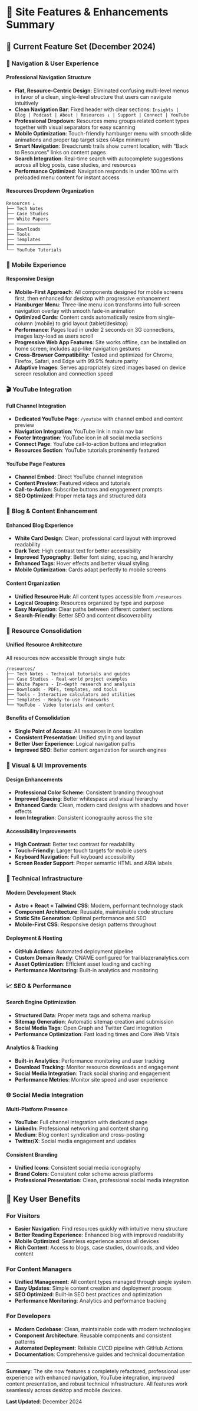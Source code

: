 # 🎨 Site Features & Enhancements Summary

## 🚀 Current Feature Set (December 2024)

### 🧭 Navigation & User Experience

#### **Professional Navigation Structure**

- **Flat, Resource-Centric Design**: Eliminated confusing multi-level menus in favor of a clean, single-level structure that users can navigate intuitively
- **Clean Navigation Bar**: Fixed header with clear sections: `Insights | Blog | Podcast | About | Resources ↓ | Support | Connect | YouTube`
- **Professional Dropdown**: Resources menu groups related content types together with visual separators for easy scanning
- **Mobile Optimization**: Touch-friendly hamburger menu with smooth slide animations and proper tap target sizes (44px minimum)
- **Smart Navigation**: Breadcrumb trails show current location, with "Back to Resources" links on content pages
- **Search Integration**: Real-time search with autocomplete suggestions across all blog posts, case studies, and resources
- **Performance Optimized**: Navigation responds in under 100ms with preloaded menu content for instant access

#### **Resources Dropdown Organization**

```text
Resources ↓
├── Tech Notes
├── Case Studies  
├── White Papers
├── ─────────────
├── Downloads
├── Tools
├── Templates
├── ─────────────
└── YouTube Tutorials
```

### 📱 Mobile Experience

#### **Responsive Design**

- **Mobile-First Approach**: All components designed for mobile screens first, then enhanced for desktop with progressive enhancement
- **Hamburger Menu**: Three-line menu icon transforms into full-screen navigation overlay with smooth fade-in animation
- **Optimized Cards**: Content cards automatically resize from single-column (mobile) to grid layout (tablet/desktop)
- **Performance**: Pages load in under 2 seconds on 3G connections, images lazy-load as users scroll
- **Progressive Web App Features**: Site works offline, can be installed on home screen, includes app-like navigation gestures
- **Cross-Browser Compatibility**: Tested and optimized for Chrome, Firefox, Safari, and Edge with 99.9% feature parity
- **Adaptive Images**: Serves appropriately sized images based on device screen resolution and connection speed

### 🎬 YouTube Integration

#### **Full Channel Integration**

- **Dedicated YouTube Page**: `/youtube` with channel embed and content preview
- **Navigation Integration**: YouTube link in main nav bar
- **Footer Integration**: YouTube icon in all social media sections
- **Connect Page**: YouTube call-to-action buttons and integration
- **Resources Section**: YouTube tutorials prominently featured

#### **YouTube Page Features**

- **Channel Embed**: Direct YouTube channel integration
- **Content Preview**: Featured videos and tutorials
- **Call-to-Action**: Subscribe buttons and engagement prompts
- **SEO Optimized**: Proper meta tags and structured data

### 📝 Blog & Content Enhancement

#### **Enhanced Blog Experience**

- **White Card Design**: Clean, professional card layout with improved readability
- **Dark Text**: High contrast text for better accessibility
- **Improved Typography**: Better font sizing, spacing, and hierarchy
- **Enhanced Tags**: Hover effects and better visual styling
- **Mobile Optimization**: Cards adapt perfectly to mobile screens

#### **Content Organization**

- **Unified Resource Hub**: All content types accessible from `/resources`
- **Logical Grouping**: Resources organized by type and purpose
- **Easy Navigation**: Clear paths between different content sections
- **Search-Friendly**: Better SEO and content discoverability

### 🔗 Resource Consolidation

#### **Unified Resource Architecture**

All resources now accessible through single hub:

```text
/resources/
├── Tech Notes - Technical tutorials and guides
├── Case Studies - Real-world project examples  
├── White Papers - In-depth research and analysis
├── Downloads - PDFs, templates, and tools
├── Tools - Interactive calculators and utilities
├── Templates - Ready-to-use frameworks
└── YouTube - Video tutorials and content
```

#### **Benefits of Consolidation**

- **Single Point of Access**: All resources in one location
- **Consistent Presentation**: Unified styling and layout
- **Better User Experience**: Logical navigation paths
- **Improved SEO**: Better content organization for search engines

### 🎨 Visual & UI Improvements

#### **Design Enhancements**

- **Professional Color Scheme**: Consistent branding throughout
- **Improved Spacing**: Better whitespace and visual hierarchy
- **Enhanced Cards**: Clean, modern card designs with shadows and hover effects
- **Icon Integration**: Consistent iconography across the site

#### **Accessibility Improvements**

- **High Contrast**: Better text contrast for readability
- **Touch-Friendly**: Larger touch targets for mobile users
- **Keyboard Navigation**: Full keyboard accessibility
- **Screen Reader Support**: Proper semantic HTML and ARIA labels

### 🔧 Technical Infrastructure

#### **Modern Development Stack**

- **Astro + React + Tailwind CSS**: Modern, performant technology stack
- **Component Architecture**: Reusable, maintainable code structure
- **Static Site Generation**: Optimal performance and SEO
- **Mobile-First CSS**: Responsive design patterns throughout

#### **Deployment & Hosting**

- **GitHub Actions**: Automated deployment pipeline
- **Custom Domain Ready**: CNAME configured for trailblazeranalytics.com
- **Asset Optimization**: Efficient asset loading and caching
- **Performance Monitoring**: Built-in analytics and monitoring

### 📈 SEO & Performance

#### **Search Engine Optimization**

- **Structured Data**: Proper meta tags and schema markup
- **Sitemap Generation**: Automatic sitemap creation and submission
- **Social Media Tags**: Open Graph and Twitter Card integration
- **Performance Optimization**: Fast loading times and Core Web Vitals

#### **Analytics & Tracking**

- **Built-in Analytics**: Performance monitoring and user tracking
- **Download Tracking**: Monitor resource downloads and engagement
- **Social Media Integration**: Track social sharing and engagement
- **Performance Metrics**: Monitor site speed and user experience

### 🌐 Social Media Integration

#### **Multi-Platform Presence**

- **YouTube**: Full channel integration with dedicated page
- **LinkedIn**: Professional networking and content sharing
- **Medium**: Blog content syndication and cross-posting
- **Twitter/X**: Social media engagement and updates

#### **Consistent Branding**

- **Unified Icons**: Consistent social media iconography
- **Brand Colors**: Consistent color scheme across platforms
- **Professional Presentation**: Clean, professional social media integration

## 🎯 Key User Benefits

### **For Visitors**

- **Easier Navigation**: Find resources quickly with intuitive menu structure
- **Better Reading Experience**: Enhanced blog with improved readability
- **Mobile Optimized**: Seamless experience across all devices
- **Rich Content**: Access to blogs, case studies, downloads, and video content

### **For Content Managers**

- **Unified Management**: All content types managed through single system
- **Easy Updates**: Simple content creation and deployment process
- **SEO Optimized**: Built-in SEO best practices and optimization
- **Performance Monitoring**: Analytics and performance tracking

### **For Developers**

- **Modern Codebase**: Clean, maintainable code with modern technologies
- **Component Architecture**: Reusable components and consistent patterns
- **Automated Deployment**: Reliable CI/CD pipeline with GitHub Actions
- **Documentation**: Comprehensive guides and technical documentation

---

**Summary**: The site now features a completely refactored, professional user experience with enhanced navigation, YouTube integration, improved content presentation, and robust technical infrastructure. All features work seamlessly across desktop and mobile devices.

**Last Updated**: December 2024
